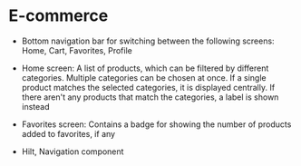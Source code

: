 # E-commerce

* Bottom navigation bar for switching between the following screens: Home, Cart, Favorites, Profile
* Home screen: A list of products, which can be filtered by different categories. Multiple categories can be chosen at once. If a single product matches the selected categories, it is displayed centrally. If there aren't any products that match the categories, a label is shown instead
* Favorites screen: Contains a badge for showing the number of products added to favorites, if any

* Hilt, Navigation component

